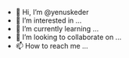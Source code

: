 - 👋 Hi, I’m @yenuskeder
- 👀 I’m interested in ...
- 🌱 I’m currently learning ...
- 💞️ I’m looking to collaborate on ...
- 📫 How to reach me ...

<!---
yenuskeder/yenuskeder is a ✨ special ✨ repository because its `README.md` (this file) appears on your GitHub profile.
You can click the Preview link to take a look at your changes.
--->
